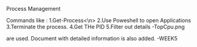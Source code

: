 Process Management 

Commands like : 
1.Get-Process<\n>
2.Use Poweshell to open Applications
3.Terminate the process.
4.Get THe PID 
5.Filter out details -TopCpu.png 

are used. 
Document with detailed information is also added. -WEEK5 
